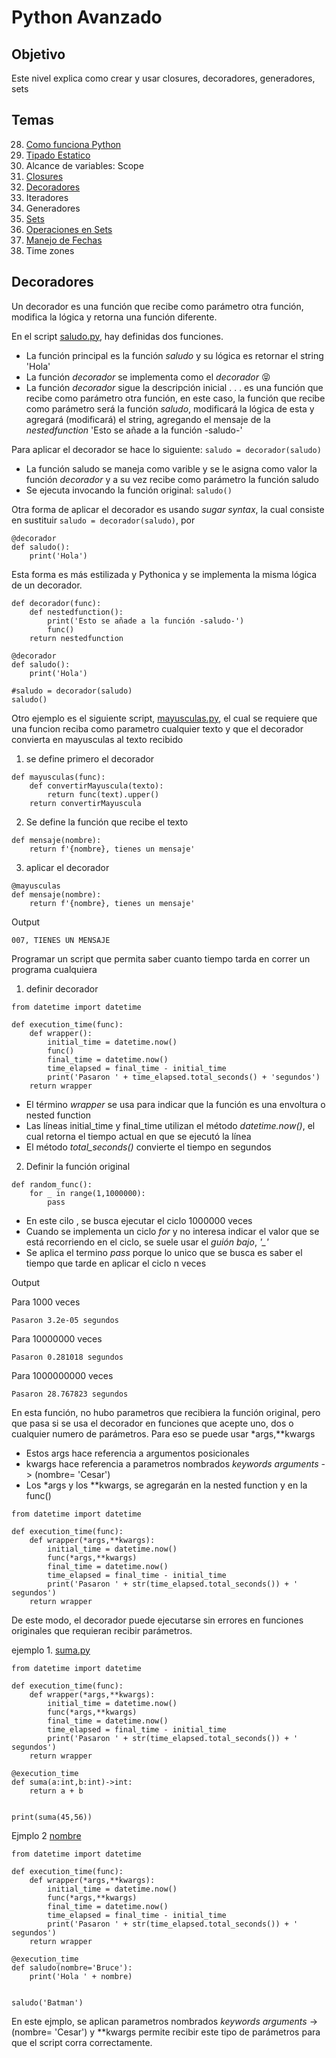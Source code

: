 # Python Avanzado

## Objetivo
Este nivel explica como crear y usar closures, decoradores, generadores, sets
## Temas

28. [Como funciona Python](https://github.com/r3card0/Python-Notes/blob/main/PythonProfessional/28_Como_funciona_python.ipynb)
29. [Tipado Estatico](https://github.com/r3card0/Python-Notes/blob/main/PythonProfessional/29_Tipados.ipynb)
30. Alcance de variables: Scope
31. [Closures](https://github.com/r3card0/Python-Notes/blob/main/PythonProfessional/31_Closures.ipynb)
32. [Decoradores](https://github.com/r3card0/Python-Notes/blob/main/PythonProfessional/32_Decoradores.ipynb)
33. Iteradores
34. Generadores
35. [Sets](https://github.com/r3card0/Python-Notes/blob/main/PythonProfessional/36_Sets.ipynb)
36. [Operaciones en Sets](https://github.com/r3card0/Python-Notes/blob/main/PythonProfessional/37_Sets_operaciones.ipynb)
37. [Manejo de Fechas](https://github.com/r3card0/Python-Notes/blob/main/PythonProfessional/38_Manejo_de_Fechas.ipynb)
38. Time zones

## Decoradores
Un decorador es una función que recibe como parámetro otra función, modifica la lógica y retorna una función diferente.

En el script [saludo.py](/Projects/Python_Professional_Course/decoradores/saludo.py), hay definidas dos funciones. 
* La función principal es la función *saludo* y su lógica es retornar el string 'Hola'
* La función *decorador* se implementa como el *decorador* 😝
* La función *decorador* sigue la descripción inicial . . . es una función que recibe como parámetro otra función, en este caso, la función que recibe como parámetro será la función *saludo*, modificará la lógica de esta y agregará (modificará) el string, agregando el mensaje de la *nestedfunction* 'Esto se añade a la función -saludo-'

Para aplicar el decorador se hace lo siguiente: ```saludo = decorador(saludo)```

* La función saludo se maneja como varible y se le asigna como valor la función *decorador* y a su vez recibe como parámetro la función saludo
* Se ejecuta invocando la función original: ```saludo()```

Otra forma de aplicar el decorador es usando *sugar syntax*, la cual consiste en sustituir ```saludo = decorador(saludo)```, por 

```
@decorador
def saludo():
    print('Hola')
```

Esta forma es más estilizada y Pythonica y se implementa la misma lógica de un decorador.

```
def decorador(func):
    def nestedfunction():
        print('Esto se añade a la función -saludo-')
        func()
    return nestedfunction

@decorador
def saludo():
    print('Hola')

#saludo = decorador(saludo)
saludo()
```


Otro ejemplo es el siguiente script, [mayusculas.py](/Projects/Python_Professional_Course/decoradores/mayusculas.py), el cual se requiere que una funcion reciba como parametro cualquier texto y que el decorador convierta en mayusculas al texto recibido

1. se define primero el decorador
```
def mayusculas(func):
    def convertirMayuscula(texto):
        return func(text).upper()
    return convertirMayuscula
```
2. Se define la función que recibe el texto
```
def mensaje(nombre):
    return f'{nombre}, tienes un mensaje'
```
3. aplicar el decorador
```
@mayusculas
def mensaje(nombre):
    return f'{nombre}, tienes un mensaje'
```
Output
```
007, TIENES UN MENSAJE
```
Programar un script que permita saber cuanto tiempo tarda en correr un programa cualquiera
1. definir decorador
```
from datetime import datetime

def execution_time(func):
    def wrapper():
        initial_time = datetime.now()
        func()
        final_time = datetime.now()
        time_elapsed = final_time - initial_time
        print('Pasaron ' + time_elapsed.total_seconds() + 'segundos')
    return wrapper
```
* El término *wrapper* se usa para indicar que la función es una envoltura o nested function
* Las líneas initial_time y final_time utilizan el método *datetime.now()*, el cual retorna el tiempo actual en que se ejecutó la línea
* El método *total_seconds()* convierte el tiempo en segundos

2. Definir la función original
```
def random_func():
    for _ in range(1,1000000):
        pass
```
* En este cilo , se busca ejecutar el ciclo 1000000 veces
* Cuando se implementa un ciclo *for* y no interesa indicar el valor que se está recorriendo en el ciclo, se suele usar el *guión bajo*,  *'_'*
* Se aplica el termino *pass* porque lo unico que se busca es saber el tiempo que tarde en aplicar el ciclo n veces

Output

Para 1000 veces
```
Pasaron 3.2e-05 segundos
```
Para 10000000 veces
```
Pasaron 0.281018 segundos
```
Para 1000000000 veces
```
Pasaron 28.767823 segundos
```
En esta función, no hubo parametros que recibiera la función original, pero que pasa si se usa el decorador en funciones que acepte uno, dos o cualquier numero de parámetros. Para eso se puede usar *args,**kwargs

* Estos args hace referencia a argumentos posicionales
* kwargs hace referencia a parametros nombrados *keywords arguments* -> (nombre= 'Cesar')
* Los *args y los **kwargs, se agregarán en la nested function y en la func()
```
from datetime import datetime

def execution_time(func):
    def wrapper(*args,**kwargs):
        initial_time = datetime.now()
        func(*args,**kwargs)
        final_time = datetime.now()
        time_elapsed = final_time - initial_time
        print('Pasaron ' + str(time_elapsed.total_seconds()) + ' segundos')
    return wrapper
```
De este modo, el decorador puede ejecutarse sin errores en funciones originales que requieran recibir parámetros.

ejemplo 1. [suma.py](/Projects/Python_Professional_Course/decoradores/suma.py)

```
from datetime import datetime

def execution_time(func):
    def wrapper(*args,**kwargs):
        initial_time = datetime.now()
        func(*args,**kwargs)
        final_time = datetime.now()
        time_elapsed = final_time - initial_time
        print('Pasaron ' + str(time_elapsed.total_seconds()) + ' segundos')
    return wrapper

@execution_time
def suma(a:int,b:int)->int:
    return a + b


print(suma(45,56))
```
Ejmplo 2 [nombre](/Projects/Python_Professional_Course/decoradores/nombre.py)
```
from datetime import datetime

def execution_time(func):
    def wrapper(*args,**kwargs):
        initial_time = datetime.now()
        func(*args,**kwargs)
        final_time = datetime.now()
        time_elapsed = final_time - initial_time
        print('Pasaron ' + str(time_elapsed.total_seconds()) + ' segundos')
    return wrapper

@execution_time
def saludo(nombre='Bruce'):
    print('Hola ' + nombre)


saludo('Batman')
```
En este ejmplo, se aplican parametros nombrados *keywords arguments* -> (nombre= 'Cesar') y **kwargs permite recibir este tipo de parámetros para que el script corra correctamente.